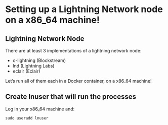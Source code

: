 # Setting up a Lightning Network node on a x86_64 machine!

## Lightning Network Node

There are at least 3 implementations of a lightning network node:

- c-lightning (Blockstream)
- lnd (Lightning Labs)
- eclair (Eclair)

Let’s run all of them each in a Docker container, on a x86_64 machine!

## Create lnuser that will run the processes

Log in your x86_64 machine and:

```shell
sudo useradd lnuser
```
